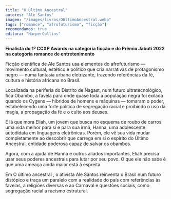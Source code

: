 ```yaml
---
title: "O Último Ancestral"
autores: "Ale Santos"
imagem: "/images/livros/OUltimoAncestral.webp"
tags: ["romance", "afrofuturismo", "ficção"]
recomendamos: true
editora: "HarperCollins"
---
```


**Finalista do 1º CCXP Awards na categoria ficção e do Prêmio Jabuti 2022 na categoria romance de entretenimento**

Ficção científica de Ale Santos usa elementos do afrofuturismo ― movimento cultural, estético e político que cria narrativas de protagonismo negro ― numa fantasia urbana eletrizante, trazendo referências da fé, cultura e história africana no Brasil.

Localizada na periferia do Distrito de Nagast, num futuro ultratecnológico, fica Obambo, a favela para onde quase toda a população negra foi exilada quando os Cygens ― híbridos de homens e máquinas ― tomaram o poder, estabelecendo uma forte política de segregação racial e proibindo o uso da magia, a propagação da fé e o culto aos deuses.

É lá que mora Eliah, um jovem que busca no esquema de roubo de carros uma vida melhor para si e para sua irmã, Hanna, uma adolescente autodidata em linguagens eletrônicas. Porém, ele vê sua vida mudar completamente ao descobrir que carrega em si o espírito do Último Ancestral, entidade poderosa capaz de salvar os obambos.

Agora, com a ajuda de Hanna e outros aliados importantes, Eliah precisa usar seus poderes ancestrais para lutar por seu povo. O que ele não sabe é que uma ameaça ainda maior está à espreita.

Em O último ancestral , o ativista Ale Santos reinventa o Brasil num futuro distópico e traça um paralelo com a realidade do país com referências às favelas, a religiões diversas e ao Carnaval e questões sociais, como segregação racial a racismo estrutural.
